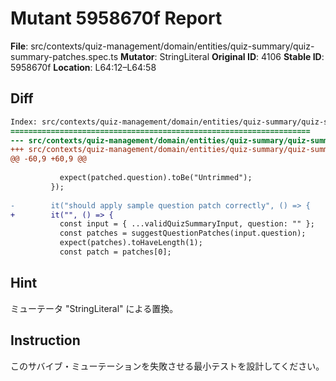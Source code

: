 # Mutant 5958670f Report

**File**: src/contexts/quiz-management/domain/entities/quiz-summary/quiz-summary-patches.spec.ts
**Mutator**: StringLiteral
**Original ID**: 4106
**Stable ID**: 5958670f
**Location**: L64:12–L64:58

## Diff

```diff
Index: src/contexts/quiz-management/domain/entities/quiz-summary/quiz-summary-patches.spec.ts
===================================================================
--- src/contexts/quiz-management/domain/entities/quiz-summary/quiz-summary-patches.spec.ts	original
+++ src/contexts/quiz-management/domain/entities/quiz-summary/quiz-summary-patches.spec.ts	mutated #4106
@@ -60,9 +60,9 @@
 
           expect(patched.question).toBe("Untrimmed");
         });
 
-        it("should apply sample question patch correctly", () => {
+        it("", () => {
           const input = { ...validQuizSummaryInput, question: "" };
           const patches = suggestQuestionPatches(input.question);
           expect(patches).toHaveLength(1);
           const patch = patches[0];
```

## Hint

ミューテータ "StringLiteral" による置換。

## Instruction

このサバイブ・ミューテーションを失敗させる最小テストを設計してください。

